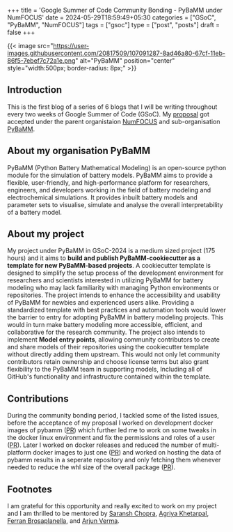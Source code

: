 +++
title = 'Google Summer of Code Community Bonding - PyBaMM under NumFOCUS'
date = 2024-05-29T18:59:49+05:30
categories = ["GSoC", "PyBaMM", "NumFOCUS"]
tags = ["gsoc"]
type = ["post", "posts"]
draft = false 
+++

{{< image src="https://user-images.githubusercontent.com/20817509/107091287-8ad46a80-67cf-11eb-86f5-7ebef7c72a1e.png" alt="PyBaMM" position="center" style="width:500px; border-radius: 8px;" >}}

## Introduction 
This is the first blog of a series of 6 blogs that I will be writing throughout every two weeks of Google Summer of Code (GSoC). My [proposal](https://summerofcode.withgoogle.com/programs/2024/projects/eU9Jznmr) got accepted under the parent organistaion [NumFOCUS](https://numfocus.org/) and sub-organisation [PyBaMM](https://www.pybamm.org/).

## About my organisation PyBaMM
PyBaMM (Python Battery Mathematical Modeling) is an open-source python module for the simulation of battery models. PyBaMM aims to provide a flexible, user-friendly, and high-performance platform for researchers, engineers, and developers working in the field of battery modeling and electrochemical simulations.
It provides inbuilt battery models and parameter sets to visualise, simulate and analyse the overall interpretability of a battery model.

## About my project
My project under PyBaMM in GSoC-2024 is a medium sized project (175 hours) and it aims to **build and publish PyBaMM-cookiecutter as a template for new PyBaMM-based projects**. A cookiecutter template is designed to simplify the setup process of the development environment for researchers and scientists interested in utilizing PyBaMM for battery modeling who may lack familiarity with managing Python environments or repositories. The project intends to enhance the accessibility and usability of PyBaMM for newbies and experienced users alike. Providing a standardized template with best practices and automation tools would lower the barrier to entry for adopting PyBaMM in battery modeling projects. This would in turn make battery modeling more accessible, efficient, and collaborative for the research community. The project also intends to implement **Model entry points**, allowing community contributors to create and share models of their repositories using the cookiecutter template without directly adding them upstream. This would not only let community contributors retain ownership and choose license terms but also grant flexibility to the PyBaMM team in supporting models, Including all of GitHub's functionality and infrastructure contained within the template.

## Contributions 
During the community bonding period, I tackled some of the listed issues, before the acceptance of my proposal I worked on development docker images of pybamm ([PR](https://github.com/pybamm-team/PyBaMM/pull/3901)) which further led me to work on some tweaks in the docker linux environment and fix the permissions and roles of a user ([PR](https://github.com/pybamm-team/PyBaMM/pull/3947)). Later I worked on docker releases and reduced the number of multi-platform docker images to just one ([PR](https://github.com/pybamm-team/PyBaMM/pull/3992)) and worked on hosting the data of pybamm results in a seperate repository and only fetching them whenever needed to reduce the whl size of the overall package ([PR](https://github.com/pybamm-team/PyBaMM/pull/4098)). 

## Footnotes
I am grateful for this opportunity and really excited to work on my project and I am thrilled to be mentored by [Saransh Chopra](https://github.com/Saransh-cpp), [Agriya Khetarpal](https://github.com/agriyakhetarpal), [Ferran Brosaplanella](https://github.com/https://github.com/brosaplanella), and [Arjun Verma](https://githuc.com/arjxn-py). 
